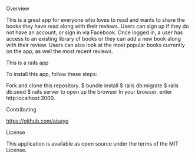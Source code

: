 Overview

This is a great app for everyone who loves to read and wants to share the books they have read along with their reviews. Users can sign up if they do not have an account, or sign in via Facebook. Once logged in, a user has access to an existing library of books or they can add a new book along with their review. Users can also look at the most popular books currently on the app, as well the most recent reviews.

This is a rails app

To install this app, follow these steps:

Fork and clone this repository.
$ bundle install
$ rails db:migrate
$ rails db:seed
$ rails server to open up the browser
In your browser, enter http:localhost:3000.

Contributing

https://github.com/aisayo

License

This application is available as open source under the terms of the MIT License.
